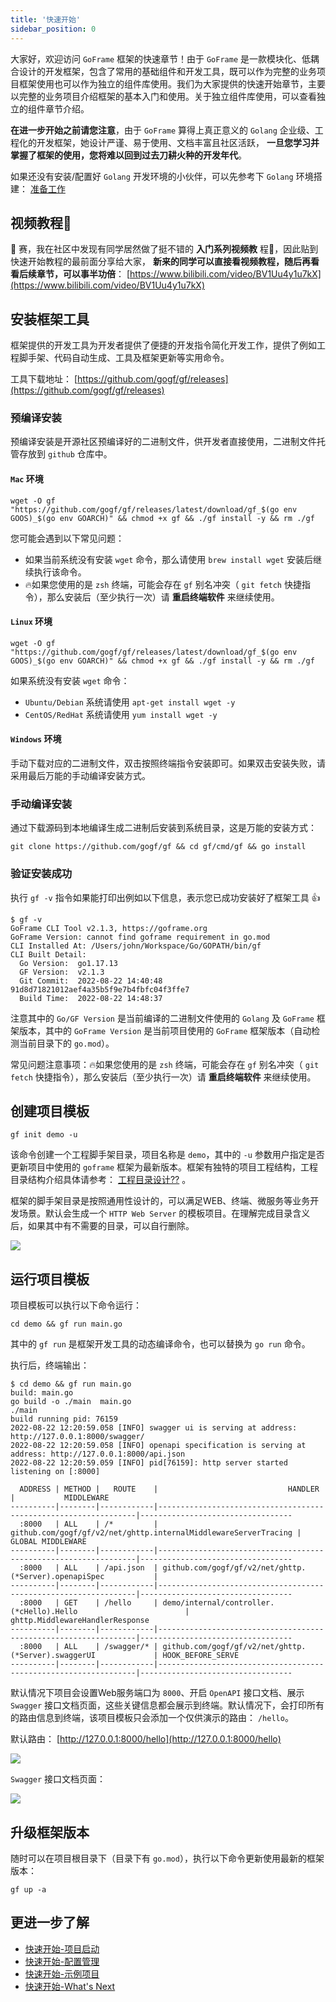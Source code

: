 ```yaml
---
title: '快速开始'
sidebar_position: 0
---
```


大家好，欢迎访问 `GoFrame` 框架的快速章节！由于 `GoFrame` 是一款模块化、低耦合设计的开发框架，包含了常用的基础组件和开发工具，既可以作为完整的业务项目框架使用也可以作为独立的组件库使用。我们为大家提供的快速开始章节，主要以完整的业务项目介绍框架的基本入门和使用。关于独立组件库使用，可以查看独立的组件章节介绍。

**在进一步开始之前请您注意**，由于 `GoFrame` 算得上真正意义的 `Golang` 企业级、工程化的开发框架，她设计严谨、易于使用、文档丰富且社区活跃， **一旦您学习并掌握了框架的使用，您将难以回到过去刀耕火种的开发年代**。

如果还没有安装/配置好 `Golang` 开发环境的小伙伴，可以先参考下 `Golang` 环境搭建： [准备工作](/docs/项目开发/准备工作)

## 视频教程💖

🐸 赛，我在社区中发现有同学居然做了挺不错的 **入门系列视频教** 程💖，因此贴到快速开始教程的最前面分享给大家， **新来的同学可以直接看视频教程，随后再看看后续章节，可以事半功倍**： [https://www.bilibili.com/video/BV1Uu4y1u7kX](https://www.bilibili.com/video/BV1Uu4y1u7kX)

## 安装框架工具

框架提供的开发工具为开发者提供了便捷的开发指令简化开发工作，提供了例如工程脚手架、代码自动生成、工具及框架更新等实用命令。

工具下载地址： [https://github.com/gogf/gf/releases](https://github.com/gogf/gf/releases)

### 预编译安装

预编译安装是开源社区预编译好的二进制文件，供开发者直接使用，二进制文件托管存放到 `github` 仓库中。

#### `Mac` 环境

```
wget -O gf "https://github.com/gogf/gf/releases/latest/download/gf_$(go env GOOS)_$(go env GOARCH)" && chmod +x gf && ./gf install -y && rm ./gf
```

您可能会遇到以下常见问题：

- 如果当前系统没有安装 `wget` 命令，那么请使用 `brew install wget` 安装后继续执行该命令。
- 🔥如果您使用的是 `zsh` 终端，可能会存在 `gf` 别名冲突（ `git fetch` 快捷指令），那么安装后（至少执行一次）请 **重启终端软件** 来继续使用。

#### `Linux` 环境

```
wget -O gf "https://github.com/gogf/gf/releases/latest/download/gf_$(go env GOOS)_$(go env GOARCH)" && chmod +x gf && ./gf install -y && rm ./gf
```

如果系统没有安装 `wget` 命令：

- `Ubuntu/Debian` 系统请使用 `apt-get install wget -y`
- `CentOS/RedHat` 系统请使用 `yum install wget -y`

#### `Windows` 环境

手动下载对应的二进制文件，双击按照终端指令安装即可。如果双击安装失败，请采用最后万能的手动编译安装方式。

### 手动编译安装

通过下载源码到本地编译生成二进制后安装到系统目录，这是万能的安装方式：

```
git clone https://github.com/gogf/gf && cd gf/cmd/gf && go install
```

### 验证安装成功

执行 `gf -v` 指令如果能打印出例如以下信息，表示您已成功安装好了框架工具 👍

```
$ gf -v
GoFrame CLI Tool v2.1.3, https://goframe.org
GoFrame Version: cannot find goframe requirement in go.mod
CLI Installed At: /Users/john/Workspace/Go/GOPATH/bin/gf
CLI Built Detail:
  Go Version:  go1.17.13
  GF Version:  v2.1.3
  Git Commit:  2022-08-22 14:40:48 91d8d71821012aef4a35b5f9e7b4fbfc04f3ffe7
  Build Time:  2022-08-22 14:48:37
```

注意其中的 `Go/GF Version` 是当前编译的二进制文件使用的 `Golang` 及 `GoFrame` 框架版本，其中的 `GoFrame Version` 是当前项目使用的 `GoFrame` 框架版本（自动检测当前目录下的 `go.mod`）。

常见问题注意事项：🔥如果您使用的是 `zsh` 终端，可能会存在 `gf` 别名冲突（ `git fetch` 快捷指令），那么安装后（至少执行一次）请 **重启终端软件** 来继续使用。

## 创建项目模板

```
gf init demo -u
```

该命令创建一个工程脚手架目录，项目名称是 `demo`，其中的 `-u` 参数用户指定是否更新项目中使用的 `goframe` 框架为最新版本。框架有独特的项目工程结构，工程目录结构介绍具体请参考： [工程目录设计??](/docs/框架设计/工程开发设计/工程目录设计) 。

框架的脚手架目录是按照通用性设计的，可以满足WEB、终端、微服务等业务开发场景。默认会生成一个 `HTTP Web Server` 的模板项目。在理解完成目录含义后，如果其中有不需要的目录，可以自行删除。

![](/markdown/4590d75ced1c7976fb64103d7b543758.png)

## 运行项目模板

项目模板可以执行以下命令运行：

```
cd demo && gf run main.go
```

其中的 `gf run` 是框架开发工具的动态编译命令，也可以替换为 `go run` 命令。

执行后，终端输出：

```
$ cd demo && gf run main.go
build: main.go
go build -o ./main  main.go
./main
build running pid: 76159
2022-08-22 12:20:59.058 [INFO] swagger ui is serving at address: http://127.0.0.1:8000/swagger/
2022-08-22 12:20:59.058 [INFO] openapi specification is serving at address: http://127.0.0.1:8000/api.json
2022-08-22 12:20:59.059 [INFO] pid[76159]: http server started listening on [:8000]

  ADDRESS | METHOD |   ROUTE    |                             HANDLER                             |           MIDDLEWARE
----------|--------|------------|-----------------------------------------------------------------|----------------------------------
  :8000   | ALL    | /*         | github.com/gogf/gf/v2/net/ghttp.internalMiddlewareServerTracing | GLOBAL MIDDLEWARE
----------|--------|------------|-----------------------------------------------------------------|----------------------------------
  :8000   | ALL    | /api.json  | github.com/gogf/gf/v2/net/ghttp.(*Server).openapiSpec           |
----------|--------|------------|-----------------------------------------------------------------|----------------------------------
  :8000   | GET    | /hello     | demo/internal/controller.(*cHello).Hello                        | ghttp.MiddlewareHandlerResponse
----------|--------|------------|-----------------------------------------------------------------|----------------------------------
  :8000   | ALL    | /swagger/* | github.com/gogf/gf/v2/net/ghttp.(*Server).swaggerUI             | HOOK_BEFORE_SERVE
----------|--------|------------|-----------------------------------------------------------------|----------------------------------
```

默认情况下项目会设置Web服务端口为 `8000`、开启 `OpenAPI` 接口文档、展示 `Swagger` 接口文档页面，这些关键信息都会展示到终端。默认情况下，会打印所有的路由信息到终端，该项目模板只会添加一个仅供演示的路由： `/hello`。

默认路由： [http://127.0.0.1:8000/hello](http://127.0.0.1:8000/hello)

![](/markdown/b5926140d8b840d44e15996bd019677a.png)

`Swagger` 接口文档页面：

![](/markdown/e59aa12576f6d575b2abf0fb8ebbf19d.png)

## 升级框架版本

随时可以在项目根目录下（目录下有 `go.mod`），执行以下命令更新使用最新的框架版本：

```
gf up -a
```

## 更进一步了解

- [快速开始-项目启动](/docs/快速开始/快速开始-项目启动)
- [快速开始-配置管理](/docs/快速开始/快速开始-配置管理)
- [快速开始-示例项目](/docs/快速开始/快速开始-示例项目)
- [快速开始-What's Next](/docs/快速开始/快速开始-What's%20Next)